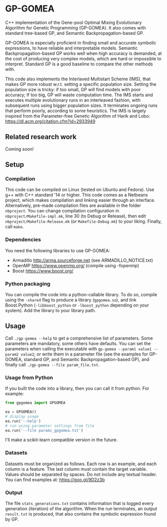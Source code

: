 # GP-GOMEA
C++ implementation of the Gene-pool Optimal Mixing Evolutionary Algorithm for Genetic Programming (GP-GOMEA). It also comes with standard tree-based GP, and Semantic Backpropagation-based GP.

GP-GOMEA is especially proficient in finding small and accurate symbolic expressions, to have reliable and interpretable models. Semantic Backpropagation-based GP works well when high accuracy is demanded, at the cost of producing very complex models, which are hard or impossible to interpret. Standard GP is a good baseline to compare the other methods with.

This code also implements the Interlaved Multistart Scheme (IMS), that makes GP more robust w.r.t. setting a specific population size. Setting the population size is tricky: if too small, GP will find models with poor accuracy; If too big, GP will waste computation time. The IMS starts and executes multiple evolutionary runs in an interleaved fashion, with subsequent runs using bigger population sizes. It terminates ongoing runs that perform poorly, according to some heuristics. The IMS is largely inspired from the Parameter-free Genetic Algorithm of Harik and Lobo: https://dl.acm.org/citation.cfm?id=2933949

## Related research work
Coming soon!

## Setup
### Compilation
This code can be compiled on Linux (tested on Ubuntu and Fedora). Use g++ with C++ standard '14 or higher. This code comes as a Netbeans project, which makes compilation and linking easier through an interface. Alternatively, pre-made compilation files are available in the folder `nbproject`. You can change compilation configuration in `nbproject/Makefile-impl.mk`, line 30 (to Debug or Release), then edit `nbproject/Makefile-Release.mk` (or `Makefile-Debug.mk`) to your liking. Finally, call `make`.

### Dependencies
You need the following libraries to use GP-GOMEA:
* Armadillo http://arma.sourceforge.net (see ARMADILLO_NOTICE.txt)
* OpenMP https://www.openmp.org/ (compile using -fopenmp)
* Boost https://www.boost.org/

### Python packaging
You can compile the code into a python-callable library. To do so, compile using the `-shared` flag to produce a library (`gpgomea.so`), and link Boost.Python (`-libboost_python` or `-lboost_python` depending on your system). Add the library to your library path.

## Usage
Call `./gp-gomea --help` to get a comprehensive list of parameters. Some parameters are mandatory, some others have defaults. You can set the parameters when calling the executable with `gp-gomea --param1 value1 --param2 value2`; or write them in a parameter file (see the examples for GP-GOMEA, standard GP, and Semantic Backpropagation-based GP), and finally call `./gp-gomea --file param_file.txt`.

### Usage from Python
If you built the code into a library, then you can call it from python. For example:
```python
from gpgomea import GPGOMEA

ea = GPGOMEA()
# display usage
ea.run('--help') 
# run using parameter settings from file
ea.run('--file params_gpgomea.txt')
```
I'll make a scikit-learn compatible version in the future.

### Datasets
Datasets must be organized as follows. Each row is an example, and each column is a feature. The last column must contain the target variable. Values should be separated by spaces. Do not include any textual header.
You can find examples at: https://goo.gl/9D2z3b 

### Output
The file `stats_generations.txt` contains information that is logged every generation (iteration) of the algorithm. When the run terminates, an output `result.txt` is produced, that also contains the symbolic expression found by GP.


